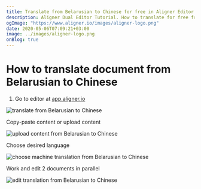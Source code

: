 ```yaml
---
title: Translate from Belarusian to Chinese for free in Aligner Editor
description: Aligner Dual Editor Tutorial. How to translate for free from Belarusian to Chinese. Aligner is multilingual document management platform. 
ogImage: "https://www.aligner.io/images/aligner-logo.png"
date: 2020-05-06T07:09:21+03:00
image: ../images/aligner-logo.png
onBlog: true
---
```


# How to translate document from Belarusian to Chinese

1. Go to editor at [app.aligner.io](https://app.aligner.io "Aligner App web page")

![translate from Belarusian to Chinese](../aligner-blank-editor.png "translate from Belarusian to Chinese")

Copy-paste content or upload content

![upload content from Belarusian to Chinese](../aligner-uploaded-document.png "upload content from Belarusian to Chinese")

Choose desired language

![choose machine translation from Belarusian to Chinese](../aligner-language-dropdown.png "choose machine translation from Belarusian to Chinese")

Work and edit 2 documents in parallel

![edit translation from Belarusian to Chinese](../aligner-double-sitded-editor.png "edit translation from Belarusian to Chinese")

